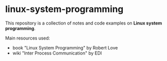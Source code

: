 # linux-system-programming

This repository is a collection of notes and code examples on **Linux system programming**.

Main resources used:
  - book "Linux System Programming" by Robert Love
  - wiki "Inter Process Communication" by EDI
